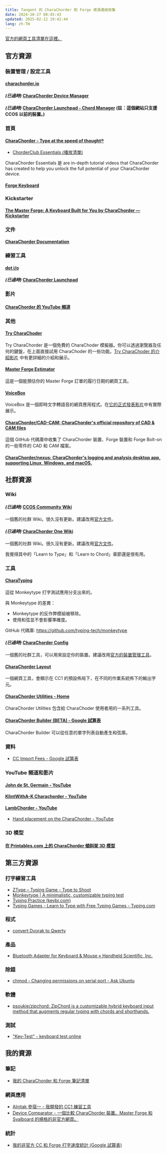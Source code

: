 ```yaml
---
title: Tangent 的 CharaChorder 和 Forge 資源連結收集
date: 2024-10-27 08:45:43
updated: 2025-02-12 19:42:44
lang: zh-TW
---
```


  [官方的網頁工具清單在這裡。](https://discord.com/channels/861730583092658206/1300503878495637624)



## 官方資源

### 裝置管理 / 設定工具

#### [charachorder.io](https://charachorder.io/)

#### *(已過時)* [CharaChorder Device Manager](https://manager.charachorder.com/)

#### *(已過時)* [CharaChorder Launchpad - Chord Manager](https://launchpad.charachorder.com/#/manager) (註：這個網站只支援 CCOS 以前的裝置。)

### 首頁

#### [CharaChorder - Type at the speed of thought®](https://www.charachorder.com/)

- [ChorderClub Essentials (播放清單)](https://youtube.com/playlist?list=PL5UG1PKtBJF7JQxwee2AwmUA2137eMHXL&feature=shared)


CharaChorder Essentials 是 are in-depth tutorial videos that CharaChorder has created to help you unlock the full potential of your CharaChorder device.


#### [Forge Keyboard](https://forgekeyboard.com/)

### Kickstarter

#### [The Master Forge: A Keyboard Built for You by CharaChorder — Kickstarter](https://www.kickstarter.com/projects/charachorder/the-master-forge-a-keyboard-built-for-you/rewards#reward-UmV3YXJkLVVtVjNZWEprTFRFd01ETTVNell3)

### 文件

#### [CharaChorder Documentation](https://docs.charachorder.com/)

### 練習工具

#### [dot i/o](https://www.iq-eq.io/#/)
#### *(已過時)* [CharaChorder Launchpad](https://launchpad.charachorder.com/#/)

### 影片

#### [CharaChorder 的 YouTube 頻道](https://www.youtube.com/@CharaChorder)

### 其他

#### [Try CharaChoder](https://try.charachorder.com/)


Try CharaChorder 是一個免費的 CharaChoder 模擬器。你可以透過瀏覽器及任何的鍵盤，在上面直接試用 CharaChoder 的一些功能。[Try CharaChoder 的介紹影片](https://youtu.be/ZIzdo_hLbJw?feature=shared) 中有更詳細的介紹和展示。


#### [Master Forge Estimator](https://wheresmyforge.charachorder.com/)


這是一個能預估你的 Master Forge 訂單的履行日期的網頁工具。


#### [VoiceBox](https://voicebox.iq-eq.us/)


VoiceBox 是一個即時文字轉語音的網頁應用程式。在[它的正式發表影片](https://youtu.be/76W4yvi2eW0?feature=shared)中有實際展示。


#### [CharaChorder/CAD-CAM: CharaChorder's official repository of CAD & CAM files](https://github.com/CharaChorder/CAD-CAM)


這個 GitHub 代碼庫中收集了 CharaChorder 裝置、Forge 裝置和 Forge Bolt-on 的一些零件的 CAD 和 CAM 檔案。


#### [CharaChorder/nexus: CharaChorder's logging and analysis desktop app, supporting Linux, Windows, and macOS.](https://github.com/CharaChorder/nexus)

## 社群資源

### Wiki

#### *(已過時)* [CCOS Community Wiki](https://docs.google.com/document/u/2/d/1NWgIFE1yl-gQc8hmqbDO00kSV3ETgtKgsIzdntMR_hI/mobilebasic)


一個舊的社群 Wiki。很久沒有更新。建議改用[官方文件](https://docs.charachorder.com/)。


#### *(已過時)* [CharaChorder One Wiki](https://charachorder.notion.site/CharaChorder-One-Wiki-f6f24cdfa4f94df7988d48e9b69fbacc)


一個舊的社群 Wiki。很久沒有更新。建議改用[官方文件](https://docs.charachorder.com/)。

我覺得其中的「Learn to Type」和「Learn to Chord」章節還是很有用。


### 工具

#### [CharaTyping](https://monkeytype.ravoyax.ch/)


這從 Monkeytype 打字測試應用分支出來的。

與 Monkeytype 的差異：

- Monkeytype 的反作弊模組被移除。
- 使用和弦並不會影響準確度。

GitHub 代碼庫: https://github.com/typing-tech/monkeytype


#### *(已過時)* [CharaChorder Config](https://charachorder-config.com/)


一個舊的社群工具，可以用來設定你的裝置。建議改用[官方的裝置管理工具](https://manager.charachorder.com/)。

#### [CharaChorder Layout](https://charachorder-layouts.vercel.app/US)


一個網頁工具，會顯示在 CC1 的預設佈局下，在不同的作業系統佈下的輸出字元。


#### [CharaChorder Utilities - Home](https://typing-tech.github.io/CharaChorder-utilities/)


CharaChorder Utilities 包含給 CharaChoder 使用者用的一系列工具。


#### [CharaChorder Builder (BETA) - Google 試算表](https://docs.google.com/spreadsheets/d/1ZiVmLQewM9AFnHXMyyWmq5UpMn3w8RCFe9kPOmYsC4Y/edit?usp=sharing)


CharaChorder Builder 可以從任意的單字列表自動產生和弦庫。


### 資料

- [CC Import Fees - Google 試算表](https://docs.google.com/spreadsheets/d/1YLqjQs1EVnWZ_zu3A3oQj-wzRe1gTCyxNKZ6XF4PlyA/edit?gid=0#gid=0)

### YouTube 頻道和影片

#### [John de St. Germain - YouTube](https://www.youtube.com/channel/UCT_jbAW5HKHjdUEhnYgFt4w)

#### [KlintWithA-K Charachorder - YouTube](https://www.youtube.com/@klintwitha-kcharachorder3336)

#### [LambChorder - YouTube](https://www.youtube.com/channel/UCMEhYoYumiOFlour98tYr1Q)

- [Hand placement on the CharaChorder - YouTube](https://www.youtube.com/watch?v=GXvsBoK55B8&feature=youtu.be)

### 3D 模型

#### [在 Printables.com 上的 CharaChorder 傾斜架 3D 模型](https://www.printables.com/search/models?q=CharaChorder)

## 第三方資源

### 打字練習工具

- [ZType – Typing Game - Type to Shoot](https://zty.pe/)
- [Monkeytype | A minimalistic, customizable typing test](https://monkeytype.com/)
- [Typing Practice (keybr.com)](https://www.keybr.com/)
- [Typing Games - Learn to Type with Free Typing Games - Typing.com](https://www.typing.com/student/games)

### 程式

- [convert Dvorak to Qwerty](http://wbic16.xedoloh.com/dvorak.js)

### 產品

- [Bluetooth Adapter for Keyboard & Mouse « Handheld Scientific, Inc.](http://handheldsci.com/kb/)

### 除錯

- [chmod - Changing permissions on serial port - Ask Ubuntu](https://askubuntu.com/questions/58119/changing-permissions-on-serial-port)

### 軟體

- [psoukie/zipchord: ZipChord is a customizable hybrid keyboard input method that augments regular typing with chords and shorthands.](https://github.com/psoukie/zipchord)

### 測試

- ["Key-Test" - keyboard test online](https://en.key-test.ru/)

## 我的資源 

### 筆記

- [我的 CharaChorder 和 Forge 筆記清單](https://hackmd.io/@andy23512/ryJT_OfU1e)

### 網頁應用

- [Alnitak 參宿一 - 我開發的 CC1 練習工具](https://andy23512.github.io/alnitak/)
- [Device Comparator - 一個比較 CharaChorder 裝置、Master Forge 和 Svalboard 的規格的非官方網頁。](https://andy23512.github.io/device-comparator/)

### 統計

- [我的非官方 CC 和 Forge 打字速度統計
 (Google 試算表)](https://docs.google.com/spreadsheets/d/e/2PACX-1vQ-GIGZcyrT2rhcVUUot14X00CK7XrqMDSI4gqKdE_8jQtrFqId4hD9-UvE6TS9RZjpaHkmyjfgEBZ6/pubhtml?gid=172953668&single=true)
